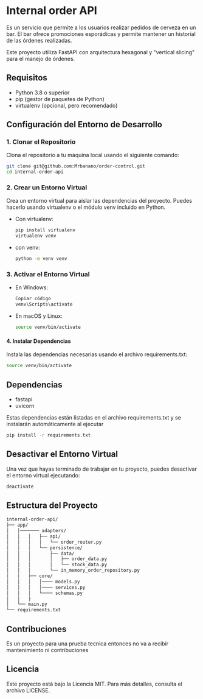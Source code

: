 # Internal order API

Es un servicio que permite a los usuarios realizar pedidos de cerveza en un bar. El bar ofrece promociones esporádicas y permite mantener un historial de las órdenes realizadas.

Este proyecto utiliza FastAPI con arquitectura hexagonal y "vertical slicing" para el manejo de órdenes.

## Requisitos

- Python 3.8 o superior
- pip (gestor de paquetes de Python)
- virtualenv (opcional, pero recomendado)

## Configuración del Entorno de Desarrollo

### 1. Clonar el Repositorio

Clona el repositorio a tu máquina local usando el siguiente comando:

```bash
git clone git@github.com:Mrbanano/order-control.git
cd internal-order-api
```

### 2. Crear un Entorno Virtual

Crea un entorno virtual para aislar las dependencias del proyecto. Puedes hacerlo usando virtualenv o el módulo venv incluido en Python.

- Con virtualenv:

  ```bash
  pip install virtualenv
  virtualenv venv
  ```

- con venv:

  ```bash
  python -m venv venv
  ```

### 3. Activar el Entorno Virtual

- En Windows:

  ```cmd
  Copiar código
  venv\Scripts\activate
  ```

- En macOS y Linux:
  ```bash
  source venv/bin/activate
  ```

#### 4. Instalar Dependencias

Instala las dependencias necesarias usando el archivo requirements.txt:

```bash
source venv/bin/activate
```

## Dependencias

- fastapi
- uvicorn

Estas dependencias están listadas en el archivo requirements.txt y se instalarán automáticamente al ejecutar

```bash
pip install -r requirements.txt
```

## Desactivar el Entorno Virtual

Una vez que hayas terminado de trabajar en tu proyecto, puedes desactivar el entorno virtual ejecutando:

```bash
deactivate
```

## Estructura del Proyecto

```bash
internal-order-api/
├── app/
│   │─────── adapters/
│   │   │   ├── api/
│   │   │   │   └── order_router.py
│   │   │   └── persistence/
│   │   │       ├── data/
│   │   │       │   ├── order_data.py
│   │   │       │   └── stock_data.py
│   │   │       └── in_memory_order_repository.py
│   │   ├── core/
│   │   │   │──── models.py
│   │   │   │──── services.py
│   │   │   └──── schemas.py
│   │   ├
│   └── main.py
└── requirements.txt
```

## Contribuciones

Es un proyecto para una prueba tecnica entonces no va a recibir mantenimiento ni contribuciones

## Licencia

Este proyecto está bajo la Licencia MIT. Para más detalles, consulta el archivo LICENSE.
